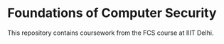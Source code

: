 # Foundations of Computer Security

This repository contains coursework from the FCS course at IIIT Delhi.
